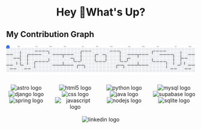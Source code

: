 <h1 align="center">Hey 👋What's Up?</h1>


## My Contribution Graph

  <picture>
    <source media="(prefers-color-scheme: dark)" srcset="https://raw.githubusercontent.com/daviz2402/daviz2402/output/pacman-contribution-graph-dark.svg">
    <source media="(prefers-color-scheme: light)" srcset="https://raw.githubusercontent.com/daviz2402/daviz2402/output/pacman-contribution-graph.svg">
    <img alt="pacman contribution graph" src="https://raw.githubusercontent.com/daviz2402/daviz2402/output/pacman-contribution-graph.svg">
  </picture>



###

<div align="center" style="display:flex;justify-content:center;gap:24px;">
  <div>
    <img src="https://skillicons.dev/icons?i=astro" height="40" alt="astro logo"  />
    <img src="https://skillicons.dev/icons?i=django" height="40" alt="django logo"  />
    <img src="https://skillicons.dev/icons?i=spring" height="40" alt="spring logo"  />
  </div>
  <div>
    <img src="https://skillicons.dev/icons?i=html" height="40" alt="html5 logo"  />
    <img src="https://skillicons.dev/icons?i=css" height="40" alt="css logo"  />
    <img src="https://skillicons.dev/icons?i=js" height="40" alt="javascript logo"  />
  </div>
  <div>
    <img src="https://cdn.jsdelivr.net/gh/devicons/devicon/icons/python/python-original.svg" height="40" alt="python logo"  />
    <img src="https://cdn.jsdelivr.net/gh/devicons/devicon/icons/java/java-original.svg" height="40" alt="java logo"  />
    <img src="https://cdn.jsdelivr.net/gh/devicons/devicon/icons/nodejs/nodejs-original.svg" height="40" alt="nodejs logo"  />
  </div>
  <div>
    <img src="https://skillicons.dev/icons?i=mysql" height="40" alt="mysql logo"  />
    <img src="https://skillicons.dev/icons?i=supabase" height="40" alt="supabase logo"  />
    <img src="https://skillicons.dev/icons?i=sqlite" height="40" alt="sqlite logo"  />
  </div>
</div>

<br clear="both">

<div align="center">
  <img src="https://img.shields.io/static/v1?message=LinkedIn&logo=linkedin&label=&color=0077B5&logoColor=white&labelColor=&style=for-the-badge" height="25" alt="linkedin logo"  />
</div>

###
